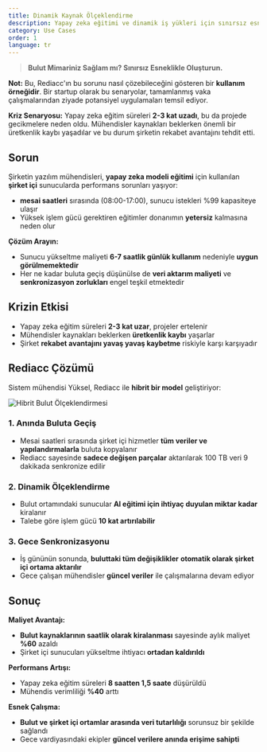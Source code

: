 ```yaml
---
title: Dinamik Kaynak Ölçeklendirme
description: Yapay zeka eğitimi ve dinamik iş yükleri için sınırsız esnekliğe sahip bulut mimarisi oluşturun.
category: Use Cases
order: 1
language: tr
---
```


> **Bulut Mimariniz Sağlam mı? Sınırsız Esneklikle Oluşturun.**

**Not:** Bu, Rediacc'ın bu sorunu nasıl çözebileceğini gösteren bir **kullanım örneğidir**. Bir startup olarak bu senaryolar, tamamlanmış vaka çalışmalarından ziyade potansiyel uygulamaları temsil ediyor.

**Kriz Senaryosu:** Yapay zeka eğitim süreleri **2-3 kat uzadı**, bu da projede gecikmelere neden oldu. Mühendisler kaynakları beklerken önemli bir üretkenlik kaybı yaşadılar ve bu durum şirketin rekabet avantajını tehdit etti.

## Sorun

Şirketin yazılım mühendisleri, **yapay zeka modeli eğitimi** için kullanılan **şirket içi** sunucularda performans sorunları yaşıyor: 
* **mesai saatleri** sırasında (08:00-17:00), sunucu istekleri %99 kapasiteye ulaşır 
* Yüksek işlem gücü gerektiren eğitimler donanımın **yetersiz** kalmasına neden olur

**Çözüm Arayın:** 
* Sunucu yükseltme maliyeti **6-7 saatlik günlük kullanım** nedeniyle **uygun görülmemektedir** 
* Her ne kadar buluta geçiş düşünülse de **veri aktarım maliyeti** ve **senkronizasyon zorlukları** engel teşkil etmektedir

## Krizin Etkisi

* Yapay zeka eğitim süreleri **2-3 kat uzar**, projeler ertelenir 
* Mühendisler kaynakları beklerken **üretkenlik kaybı** yaşarlar 
* Şirket **rekabet avantajını yavaş yavaş kaybetme** riskiyle karşı karşıyadır

## Rediacc Çözümü

Sistem mühendisi Yüksel, Rediacc ile **hibrit bir model** geliştiriyor:

![Hibrit Bulut Ölçeklendirmesi](/img/hybrid-cloud-scaling.svg)

### 1. **Anında Buluta Geçiş** 
* Mesai saatleri sırasında şirket içi hizmetler **tüm veriler ve yapılandırmalarla** buluta kopyalanır 
* Rediacc sayesinde **sadece değişen parçalar** aktarılarak 100 TB veri 9 dakikada senkronize edilir

### 2. **Dinamik Ölçeklendirme** 
* Bulut ortamındaki sunucular **AI eğitimi için ihtiyaç duyulan miktar kadar** kiralanır 
* Talebe göre işlem gücü **10 kat artırılabilir**

### 3. **Gece Senkronizasyonu** 
* İş gününün sonunda, **buluttaki tüm değişiklikler** **otomatik olarak şirket içi ortama aktarılır** 
* Gece çalışan mühendisler **güncel veriler** ile çalışmalarına devam ediyor

## Sonuç

**Maliyet Avantajı:** 
* **Bulut kaynaklarının saatlik olarak kiralanması** sayesinde aylık maliyet **%60** azaldı 
* Şirket içi sunucuları yükseltme ihtiyacı **ortadan kaldırıldı**

**Performans Artışı:** 
* Yapay zeka eğitim süreleri **8 saatten 1,5 saate** düşürüldü 
* Mühendis verimliliği **%40** arttı

**Esnek Çalışma:** 
* **Bulut ve şirket içi ortamlar arasında veri tutarlılığı** sorunsuz bir şekilde sağlandı 
* Gece vardiyasındaki ekipler **güncel verilere anında erişime sahipti**